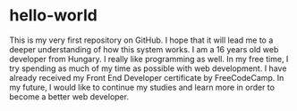 # hello-world
This is my very first repository on GitHub. I hope that it will lead me to a deeper understanding of how this system works.
I am a 16 years old web developer from Hungary. I really like programming as well. In my free time, I try spending as much of my time as possible with web development.
I have already received my Front End Developer certificate by FreeCodeCamp. In my future, I would like to continue my studies and learn more in order to become a better web developer.
